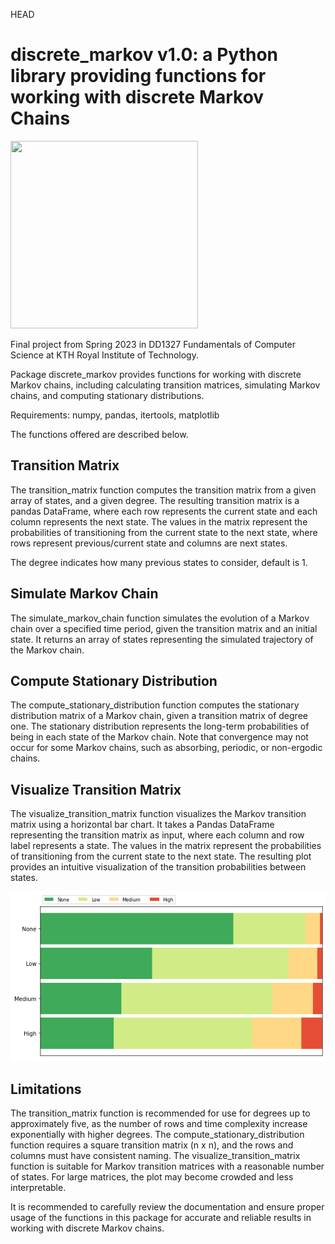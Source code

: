 HEAD
# discrete_markov v1.0: a Python library providing functions for working with discrete Markov Chains

<img src="https://upload.wikimedia.org/wikipedia/commons/thumb/2/2b/Markovkate_01.svg/1200px-Markovkate_01.svg.png" width="300" height="300">

Final project from Spring 2023 in DD1327 Fundamentals of Computer Science at KTH Royal Institute of Technology.

Package discrete_markov provides functions for working with discrete Markov chains,
including calculating transition matrices, simulating Markov chains, and computing
stationary distributions.

Requirements: numpy, pandas, itertools, matplotlib

The functions offered are described below.

## Transition Matrix
The transition_matrix function computes the transition matrix from a given array of
states, and a given degree. The resulting transition matrix is a pandas DataFrame, 
where each row represents the current state and each column represents the next state.
The values in the matrix represent the probabilities of transitioning from the current
state to the next state, where rows represent previous/current state and columns are 
next states.

The degree indicates how many previous states to consider, default is 1.

## Simulate Markov Chain
The simulate_markov_chain function simulates the evolution of a Markov chain over a
specified time period, given the transition matrix and an initial state. It returns
an array of states representing the simulated trajectory of the Markov chain.

## Compute Stationary Distribution
The compute_stationary_distribution function computes the stationary distribution
matrix of a Markov chain, given a transition matrix of degree one. The stationary
distribution represents the long-term probabilities of being in each state of the
Markov chain. Note that convergence may not occur for some Markov chains, such as
absorbing, periodic, or non-ergodic chains.

## Visualize Transition Matrix
The visualize_transition_matrix function visualizes the Markov transition matrix using a horizontal bar chart. It takes a Pandas DataFrame representing the transition matrix as input, where each column and row label represents a state. The values in the matrix represent the probabilities of transitioning from the current state to the next state. The resulting plot provides an intuitive visualization of the transition probabilities between states.

![Plot grad 1](res/degree_1.png)

## Limitations
The transition_matrix function is recommended for use for degrees up to approximately
five, as the number of rows and time complexity increase exponentially with higher 
degrees. The compute_stationary_distribution function requires a square transition 
matrix (n x n), and the rows and columns must have consistent naming. The visualize_transition_matrix
function is suitable for Markov transition matrices with a reasonable number of states. For large matrices, the plot may become crowded and less interpretable.


It is recommended to carefully review the documentation and ensure proper usage of
the functions in this package for accurate and reliable results in working with 
discrete Markov chains.